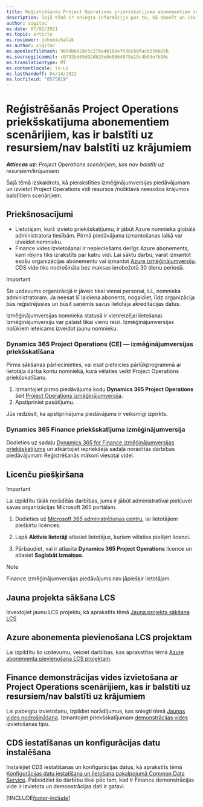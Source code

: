 ```yaml
---
title: Reģistrēšanās Project Operations priekšskatījuma abonementiem scenārijiem, kas ir balstīti uz resursiem/nav balstīti uz krājumiem
description: Šajā tēmā ir sniegta informācija par to, kā abonēt un izvietot Project Operations scenārijiem, kas ir balstīti uz resursiem/nav balstīti uz krājumiem.
author: sigitac
ms.date: 07/02/2021
ms.topic: article
ms.reviewer: johnmichalak
ms.author: sigitac
ms.openlocfilehash: 9094b6928c5c276a40166ef5d8cb0facb539685b
ms.sourcegitcommit: c0792bd65d92db25e0e8864879a19c4b93efb10c
ms.translationtype: MT
ms.contentlocale: lv-LV
ms.lasthandoff: 04/14/2022
ms.locfileid: "8575819"
---
```

# <a name="sign-up-for-project-operations-preview-subscriptions-for-resource-non-stocked-scenarios"></a>Reģistrēšanās Project Operations priekšskatījuma abonementiem scenārijiem, kas ir balstīti uz resursiem/nav balstīti uz krājumiem

_**Attiecas uz:** Project Operations scenārijiem, kas nav balstīti uz resursiem/krājumiem_



Šajā tēmā izskaidrots, kā pierakstīties izmēģinājumversijas piedāvājumam un izvietot Project Operations vidi resursos /noliktavā neesošos krājumos balstītiem scenārijiem.

## <a name="prerequisites"></a>Priekšnosacījumi
- Lietotājam, kurš izvieto priekšskatījumu, ir jābūt Azure nomnieka globālā administratora tiesībām. Pirmā piedāvājuma izmantošanas laikā var izveidot nomnieku. 
- Finance vides izvietošanai ir nepieciešams derīgs Azure abonements, kam rēķins tiks izrakstīts par katru vidi. Lai sāktu darbu, varat izmantot esošu organizācijas abonementu vai izmantot [Azure izmēģinājumversiju](https://azure.microsoft.com/free/). CDS vide tiks nodrošināta bez maksas ierobežotā 30 dienu periodā.

> [!IMPORTANT]
> Šis uzdevums organizācijā ir jāveic tikai vienai personai, t.i., nomnieka administratoram. Ja neesat šī laidiena abonents, nogaidiet, līdz organizācija būs reģistrējusies un būsit saņēmis savus lietotāja akreditācijas datus.
> 
> Izmēģinājumversijas nomnieka statusā ir vienreizējai lietošanai. Izmēģinājumversiju var palaist tikai vienu reizi. Izmēģinājumversijas nolūkiem ieteicams izveidot jaunu nomnieku.


### <a name="dynamics-365-project-operations-ce---preview-trial"></a>Dynamics 365 Project Operations (CE) — izmēģinājumversijas priekšskatīšana 

Pirms sākšanas pārliecinieties, vai esat pieteicies pārlūkprogrammā ar lietotāja darba kontu nomniekā, kurā vēlaties veikt Project Operations priekšskatīšanu.

1. Izmantojiet pirmo piedāvājuma kodu **Dynamics 365 Project Operations** šeit [Project Operations izmēģinājumversija](https://aka.ms/try-po).
2. Apstipriniet pasūtījumu.

  Jūs redzēsit, ka apstiprinājuma piedāvājums ir veiksmīgi izpirkts.

### <a name="dynamics-365-finance-preview-trial"></a>Dynamics 365 Finance priekšskatījuma izmēģinājumversija

Dodieties uz sadaļu [Dynamics 365 for Finance izmēģinājumversijas priekšskatījums](https://aka.ms/trypoche) un atkārtojiet iepriekšējā sadaļā norādītās darbības piedāvājumam Reģistrēšanās mākonī viesotai videi.  

## <a name="assign-licenses"></a>Licenču piešķiršana

> [!IMPORTANT]
> Lai izpildītu tālāk norādītās darbības, jums ir jābūt administratīvai piekļuvei savas organizācijas Microsoft 365 portālam.

1. Dodieties uz [Microsoft 365 administrēšanas centru](https://portal.office.com/), lai lietotājiem piešķirtu licences.

2. Lapā **Aktīvie lietotāji** atlasiet lietotājus, kuriem vēlaties piešķirt licenci.

3. Pārbaudiet, vai ir atlasīta **Dynamics 365 Project Operations** licence un atlasiet **Saglabāt izmaiņas**.

> [!NOTE]
> Finance izmēģinājumversijas piedāvājums nav jāpiešķir lietotājam.

## <a name="start-a-new-project-in-lcs"></a>Jauna projekta sākšana LCS

Izveidojiet jaunu LCS projektu, kā aprakstīts tēmā [Jauna projekta sākšana LCS](create-lcs-project.md)

## <a name="add-an-azure-subscription-to-an-lcs-project"></a>Azure abonementa pievienošana LCS projektam

Lai izpildītu šo uzdevumu, veiciet darbības, kas aprakstītas tēmā [Azure abonementa pievienošana LCS projektam](resource-add-azure-subscription-lcs-project.md).

## <a name="deploy-finance-demo-environment-with-project-operations-for-resourcenon-stocked-scenarios"></a>Finance demonstrācijas vides izvietošana ar Project Operations scenārijiem, kas ir balstīti uz resursiem/nav balstīti uz krājumiem

Lai pabeigtu izvietošanu, izpildiet norādījumus, kas sniegti tēmā [Jaunas vides nodrošināšana](resource-provision-new-environment.md). Izmantojiet priekšskatījumam [demonstrācijas vides](/dynamics365/fin-ops-core/dev-itpro/deployment/deploy-demo-environment) izvietošanas tipu. 

## <a name="install-cds-setup-and-configuration-data"></a>CDS iestatīšanas un konfigurācijas datu instalēšana

Instalējiet CDS iestatīšanas un konfigurācijas datus, kā aprakstīts tēmā [Konfigurācijas datu iestatīšana un lietošana pakalpojumā Common Data Service](resource-apply-pro-setup-config-data.md).
Pabeidziet šo darbību tikai pēc tam, kad Ir Finance demonstrācijas vide ir izvietota un demonstrācijas dati ir gatavi.


[!INCLUDE[footer-include](../includes/footer-banner.md)]
